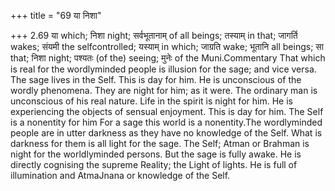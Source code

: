 +++
title = "69 या निशा"

+++
2.69 या which; निशा night; सर्वभूतानाम् of all beings; तस्याम् in that;
जागर्ति wakes; संयमी the selfcontrolled; यस्याम् in which; जाग्रति wake;
भूतानि all beings; सा that; निशा night; पश्यतः (of the) seeing; मुनेः of
the Muni.Commentary That which is real for the wordlyminded people is
illusion for the sage; and vice versa. The sage lives in the Self. This
is day for him. He is unconscious of the wordly phenomena. They are
night for him; as it were. The ordinary man is unconscious of his real
nature. Life in the spirit is night for him. He is experiencing the
objects of sensual enjoyment. This is day for him. The Self is a
nonentity for him For a sage this world is a nonentity.The wordlyminded
people are in utter darkness as they have no knowledge of the Self. What
is darkness for them is all light for the sage. The Self; Atman or
Brahman is night for the worldlyminded persons. But the sage is fully
awake. He is directly cognising the supreme Reality; the Light of
lights. He is full of illumination and AtmaJnana or knowledge of the
Self.
